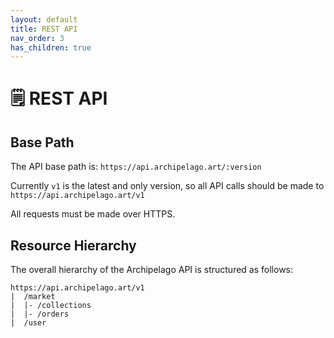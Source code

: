 ```yaml
---
layout: default
title: REST API
nav_order: 3
has_children: true
---
```


# 🗒️ REST API

## Base Path

The API base path is: `https://api.archipelago.art/:version`

Currently `v1` is the latest and only version, so all API calls should be made to `https://api.archipelago.art/v1`

All requests must be made over HTTPS.

## Resource Hierarchy

The overall hierarchy of the Archipelago API is structured as follows:

```
https://api.archipelago.art/v1
|  /market
|  |- /collections
|  |- /orders
|  /user
```
